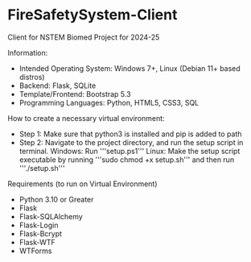 # FireSafetySystem-Client
Client for NSTEM Biomed Project for 2024-25

Information:
- Intended Operating System: Windows 7+, Linux (Debian 11+ based distros)
- Backend: Flask, SQLite
- Template/Frontend: Bootstrap 5.3
- Programming Languages: Python, HTML5, CSS3, SQL

How to create a necessary virtual environment:
- Step 1: Make sure that python3 is installed and pip is added to path
- Step 2: Navigate to the project directory, and run the setup script in terminal.
  Windows: Run '''setup.ps1'''
  Linux: Make the setup script executable by running '''sudo chmod +x setup.sh''' and then run '''./setup.sh'''

Requirements (to run on Virtual Environment)
- Python 3.10 or Greater
-   Flask
-   Flask-SQLAlchemy
-   Flask-Login
-   Flask-Bcrypt
-   Flask-WTF
-   WTForms
